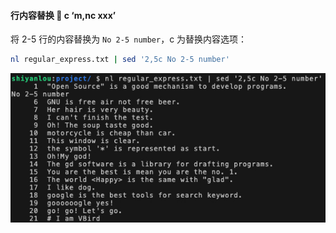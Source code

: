 #### 行内容替换 🤔 c ‘m,nc xxx’



将 2-5 行的内容替换为 `No 2-5 number`，c 为替换内容选项：

```bash
nl regular_express.txt | sed '2,5c No 2-5 number'
```

![3-5-0](3.3行内容替换.assets/0f4cf032bf85c3132cd9eef8010209bc-0.jpeg)

